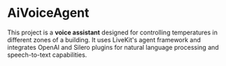 # AiVoiceAgent
This project is a **voice assistant** designed for controlling temperatures in different zones of a building. It uses LiveKit's agent framework and integrates OpenAI and Silero plugins for natural language processing and speech-to-text capabilities.
